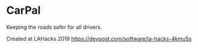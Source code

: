 # CarPal
Keeping the roads safer for all drivers.

Created at LAHacks 2019
https://devpost.com/software/la-hacks-4kmu5s
